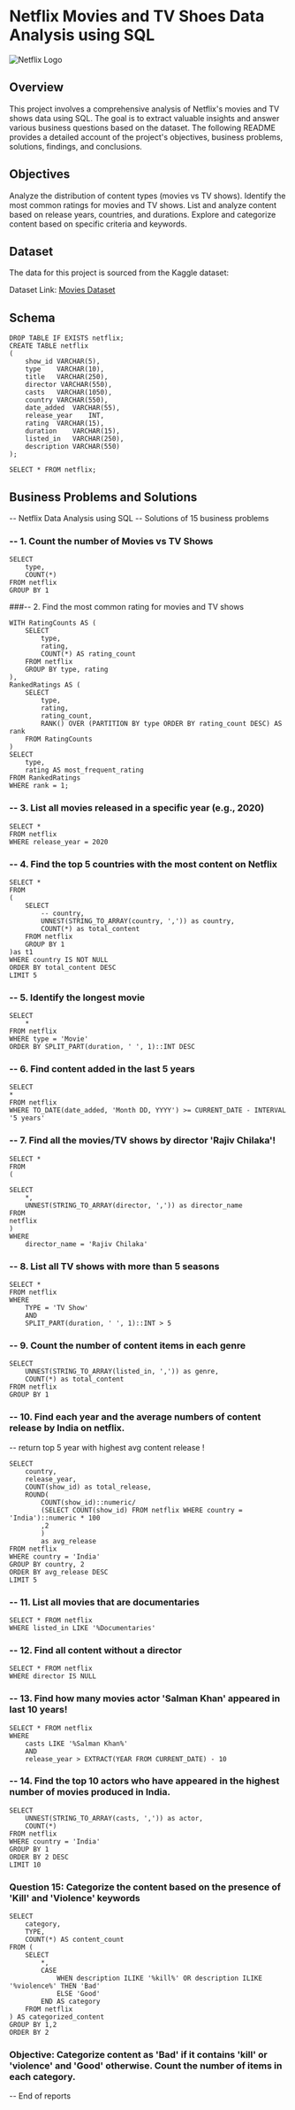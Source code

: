 # Netflix Movies and TV Shoes Data Analysis using SQL
![Netflix Logo](logo.png)


## Overview
This project involves a comprehensive analysis of Netflix's movies and TV shows data using SQL. The goal is to extract valuable insights and answer various business questions based on the dataset. The following README provides a detailed account of the project's objectives, business problems, solutions, findings, and conclusions.

## Objectives
Analyze the distribution of content types (movies vs TV shows).
Identify the most common ratings for movies and TV shows.
List and analyze content based on release years, countries, and durations.
Explore and categorize content based on specific criteria and keywords.

## Dataset
The data for this project is sourced from the Kaggle dataset:

Dataset Link: [Movies Dataset](https://www.kaggle.com/datasets/shivamb/netflix-shows)
## Schema
```
DROP TABLE IF EXISTS netflix;
CREATE TABLE netflix
(
	show_id	VARCHAR(5),
	type    VARCHAR(10),
	title	VARCHAR(250),
	director VARCHAR(550),
	casts	VARCHAR(1050),
	country	VARCHAR(550),
	date_added	VARCHAR(55),
	release_year	INT,
	rating	VARCHAR(15),
	duration	VARCHAR(15),
	listed_in	VARCHAR(250),
	description VARCHAR(550)
);

SELECT * FROM netflix;
```
## Business Problems and Solutions
 -- Netflix Data Analysis using SQL
-- Solutions of 15 business problems
### -- 1. Count the number of Movies vs TV Shows
```
SELECT 
	type,
	COUNT(*)
FROM netflix
GROUP BY 1
```
###-- 2. Find the most common rating for movies and TV shows
```
WITH RatingCounts AS (
    SELECT 
        type,
        rating,
        COUNT(*) AS rating_count
    FROM netflix
    GROUP BY type, rating
),
RankedRatings AS (
    SELECT 
        type,
        rating,
        rating_count,
        RANK() OVER (PARTITION BY type ORDER BY rating_count DESC) AS rank
    FROM RatingCounts
)
SELECT 
    type,
    rating AS most_frequent_rating
FROM RankedRatings
WHERE rank = 1;
```

### -- 3. List all movies released in a specific year (e.g., 2020)
```
SELECT * 
FROM netflix
WHERE release_year = 2020
```

### -- 4. Find the top 5 countries with the most content on Netflix
```
SELECT * 
FROM
(
	SELECT 
		-- country,
		UNNEST(STRING_TO_ARRAY(country, ',')) as country,
		COUNT(*) as total_content
	FROM netflix
	GROUP BY 1
)as t1
WHERE country IS NOT NULL
ORDER BY total_content DESC
LIMIT 5
```

### -- 5. Identify the longest movie
```
SELECT 
	*
FROM netflix
WHERE type = 'Movie'
ORDER BY SPLIT_PART(duration, ' ', 1)::INT DESC
```

### -- 6. Find content added in the last 5 years
```
SELECT
*
FROM netflix
WHERE TO_DATE(date_added, 'Month DD, YYYY') >= CURRENT_DATE - INTERVAL '5 years'
```

### -- 7. Find all the movies/TV shows by director 'Rajiv Chilaka'!
```
SELECT *
FROM
(

SELECT 
	*,
	UNNEST(STRING_TO_ARRAY(director, ',')) as director_name
FROM 
netflix
)
WHERE 
	director_name = 'Rajiv Chilaka'
```


### -- 8. List all TV shows with more than 5 seasons
```
SELECT *
FROM netflix
WHERE 
	TYPE = 'TV Show'
	AND
	SPLIT_PART(duration, ' ', 1)::INT > 5
```

### -- 9. Count the number of content items in each genre
```
SELECT 
	UNNEST(STRING_TO_ARRAY(listed_in, ',')) as genre,
	COUNT(*) as total_content
FROM netflix
GROUP BY 1
```

### -- 10. Find each year and the average numbers of content release by India on netflix. 
-- return top 5 year with highest avg content release !

```
SELECT 
	country,
	release_year,
	COUNT(show_id) as total_release,
	ROUND(
		COUNT(show_id)::numeric/
		(SELECT COUNT(show_id) FROM netflix WHERE country = 'India')::numeric * 100 
		,2
		)
		as avg_release
FROM netflix
WHERE country = 'India' 
GROUP BY country, 2
ORDER BY avg_release DESC 
LIMIT 5
```

### -- 11. List all movies that are documentaries
```
SELECT * FROM netflix
WHERE listed_in LIKE '%Documentaries'
```


### -- 12. Find all content without a director
```
SELECT * FROM netflix
WHERE director IS NULL
```

### -- 13. Find how many movies actor 'Salman Khan' appeared in last 10 years!
```
SELECT * FROM netflix
WHERE 
	casts LIKE '%Salman Khan%'
	AND 
	release_year > EXTRACT(YEAR FROM CURRENT_DATE) - 10
```

### -- 14. Find the top 10 actors who have appeared in the highest number of movies produced in India.
```
SELECT 
	UNNEST(STRING_TO_ARRAY(casts, ',')) as actor,
	COUNT(*)
FROM netflix
WHERE country = 'India'
GROUP BY 1
ORDER BY 2 DESC
LIMIT 10
```
### Question 15: Categorize the content based on the presence of 'Kill' and 'Violence' keywords 

```
SELECT 
    category,
	TYPE,
    COUNT(*) AS content_count
FROM (
    SELECT 
		*,
        CASE 
            WHEN description ILIKE '%kill%' OR description ILIKE '%violence%' THEN 'Bad'
            ELSE 'Good'
        END AS category
    FROM netflix
) AS categorized_content
GROUP BY 1,2
ORDER BY 2
```
### Objective: Categorize content as 'Bad' if it contains 'kill' or 'violence' and 'Good' otherwise. Count the number of items in each category.


-- End of reports
